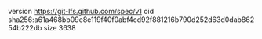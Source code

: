 version https://git-lfs.github.com/spec/v1
oid sha256:a61a468bb09e8e119f40f0abf4cd92f881216b790d252d63d0dab86254b222db
size 3638
